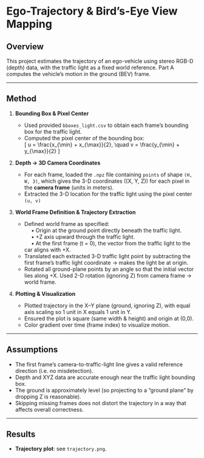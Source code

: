 # Ego-Trajectory & Bird’s-Eye View Mapping

## Overview

This project estimates the trajectory of an ego-vehicle using stereo RGB-D (depth) data, with the traffic light as a fixed world reference. Part A computes the vehicle’s motion in the ground (BEV) frame.

---

## Method

1. **Bounding Box & Pixel Center**  
   - Used provided `bboxes_light.csv` to obtain each frame’s bounding box for the traffic light.  
   - Computed the pixel center of the bounding box:  
     \[
       u = \frac{x_{\min} + x_{\max}}{2}, \quad v = \frac{y_{\min} + y_{\max}}{2}
     \]

2. **Depth → 3D Camera Coordinates**  
   - For each frame, loaded the `.npz` file containing `points` of shape `(H, W, 3)`, which gives the 3-D coordinates \((X, Y, Z)\) for each pixel in the **camera frame** (units in meters).  
   - Extracted the 3-D location for the traffic light using the pixel center `(u, v)`

3. **World Frame Definition & Trajectory Extraction**  
   - Defined world frame as specified:  
       • Origin at the ground point directly beneath the traffic light.  
       • +Z axis upward through the traffic light.  
       • At the first frame (t = 0), the vector from the traffic light to the car aligns with +X.  
   - Translated each extracted 3-D traffic light point by subtracting the first frame’s traffic light coordinate → makes the light be at origin.  
   - Rotated all ground-plane points by an angle so that the initial vector lies along +X. Used 2-D rotation (ignoring Z) from camera frame → world frame.

4. **Plotting & Visualization**  
   - Plotted trajectory in the X–Y plane (ground, ignoring Z), with equal axis scaling so 1 unit in X equals 1 unit in Y.  
   - Ensured the plot is square (same width & height) and origin at (0,0).  
   - Color gradient over time (frame index) to visualize motion.  

---

## Assumptions

- The first frame’s camera-to-traffic-light line gives a valid reference direction (i.e. no misdetection).  
- Depth and XYZ data are accurate enough near the traffic light bounding box.
- The ground is approximately level (so projecting to a “ground plane” by dropping Z is reasonable).  
- Skipping missing frames does not distort the trajectory in a way that affects overall correctness.

---

## Results

- **Trajectory plot**: see `trajectory.png`.
